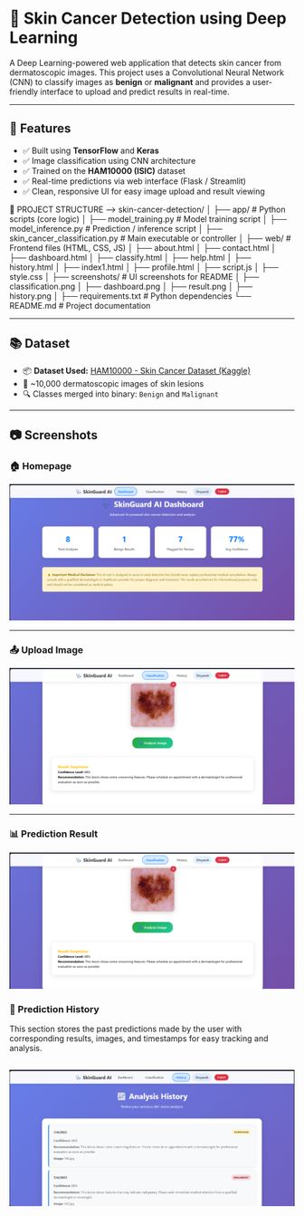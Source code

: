 # 🧠 Skin Cancer Detection using Deep Learning

A Deep Learning-powered web application that detects skin cancer from dermatoscopic images. This project uses a Convolutional Neural Network (CNN) to classify images as **benign** or **malignant** and provides a user-friendly interface to upload and predict results in real-time.

---

## 🚀 Features

- ✅ Built using **TensorFlow** and **Keras**
- ✅ Image classification using CNN architecture
- ✅ Trained on the **HAM10000 (ISIC)** dataset
- ✅ Real-time predictions via web interface (Flask / Streamlit)
- ✅ Clean, responsive UI for easy image upload and result viewing

📁 PROJECT STRUCTURE -->
skin-cancer-detection/
│
├── app/                         # Python scripts (core logic)
│   ├── model_training.py        # Model training script
│   ├── model_inference.py       # Prediction / inference script
│   ├── skin_cancer_classification.py  # Main executable or controller
│
├── web/                         # Frontend files (HTML, CSS, JS)
│   ├── about.html
│   ├── contact.html
│   ├── dashboard.html
│   ├── classify.html
│   ├── help.html
│   ├── history.html
│   ├── index1.html
│   ├── profile.html
│   ├── script.js
│   ├── style.css
│
├── screenshots/                 # UI screenshots for README
│   ├── classification.png
│   ├── dashboard.png
│   ├── result.png
│   ├── history.png
│
├── requirements.txt             # Python dependencies
└── README.md                    # Project documentation
                   
---

## 📚 Dataset

- 📦 **Dataset Used:** [HAM10000 - Skin Cancer Dataset (Kaggle)](https://www.kaggle.com/datasets/kmader/skin-cancer-mnist-ham10000)
- 📸 ~10,000 dermatoscopic images of skin lesions
- 🔍 Classes merged into binary: `Benign` and `Malignant`

---

## 📷 Screenshots

### 🏠 Homepage
![Homepage](dashboard.png)

---

### 📤 Upload Image
![Upload Section](result.png)

---

### 📊 Prediction Result
![Prediction](result.png)

### 📜 Prediction History
This section stores the past predictions made by the user with corresponding results, images, and timestamps for easy tracking and analysis.

![History Page](history.png)
---






